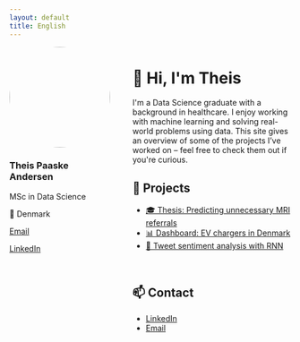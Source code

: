 ```yaml
---
layout: default
title: English
---
```


<div style="display: flex; gap: 40px;">

  <!-- Sidebar -->
  <div style="flex: 1; max-width: 250px;">
    <img src="/Enlight314.JPG" style="border-radius: 50%; width: 180px; height: 180px; object-fit: cover;">
    <h3>Theis Paaske Andersen</h3>
    <p>MSc in Data Science</p>
    <p>📍 Denmark</p>
    <p><a href="mailto:theis@email.dk">Email</a></p>
    <p><a href="https://www.linkedin.com/in/theisandersen">LinkedIn</a></p>
  </div>

  <!-- Main content -->
  <div style="flex: 3;">
    <h1>👋 Hi, I'm Theis</h1>
    <p>
      I'm a Data Science graduate with a background in healthcare.  
      I enjoy working with machine learning and solving real-world problems using data.  
      This site gives an overview of some of the projects I’ve worked on – feel free to check them out if you're curious.
    </p>
    <h2>🧠 Projects</h2>
    <ul>
      <li><a href="#">🎓 Thesis: Predicting unnecessary MRI referrals</a></li>
      <li><a href="#">📊 Dashboard: EV chargers in Denmark</a></li>
      <li><a href="#">🤖 Tweet sentiment analysis with RNN</a></li>
    </ul>
    </br>
    <h2>📫 Contact</h2>
    <ul>
      <li><a href="https://www.linkedin.com/in/theisandersen">LinkedIn</a></li>
      <li><a href="mailto:theis@email.dk">Email</a></li>
    </ul>
  </div>
</div>
